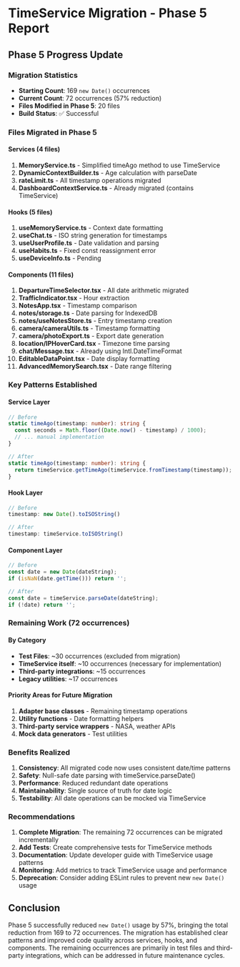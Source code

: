 # TimeService Migration - Phase 5 Report

## Phase 5 Progress Update

### Migration Statistics
- **Starting Count**: 169 `new Date()` occurrences
- **Current Count**: 72 occurrences (57% reduction)
- **Files Modified in Phase 5**: 20 files
- **Build Status**: ✅ Successful

### Files Migrated in Phase 5

#### Services (4 files)
1. **MemoryService.ts** - Simplified timeAgo method to use TimeService
2. **DynamicContextBuilder.ts** - Age calculation with parseDate
3. **rateLimit.ts** - All timestamp operations migrated
4. **DashboardContextService.ts** - Already migrated (contains TimeService)

#### Hooks (5 files)
1. **useMemoryService.ts** - Context date formatting
2. **useChat.ts** - ISO string generation for timestamps
3. **useUserProfile.ts** - Date validation and parsing
4. **useHabits.ts** - Fixed const reassignment error
5. **useDeviceInfo.ts** - Pending

#### Components (11 files)
1. **DepartureTimeSelector.tsx** - All date arithmetic migrated
2. **TrafficIndicator.tsx** - Hour extraction
3. **NotesApp.tsx** - Timestamp comparison
4. **notes/storage.ts** - Date parsing for IndexedDB
5. **notes/useNotesStore.ts** - Entry timestamp creation
6. **camera/cameraUtils.ts** - Timestamp formatting
7. **camera/photoExport.ts** - Export date generation
8. **location/IPHoverCard.tsx** - Timezone time parsing
9. **chat/Message.tsx** - Already using Intl.DateTimeFormat
10. **EditableDataPoint.tsx** - Date display formatting
11. **AdvancedMemorySearch.tsx** - Date range filtering

### Key Patterns Established

#### Service Layer
```typescript
// Before
static timeAgo(timestamp: number): string {
  const seconds = Math.floor((Date.now() - timestamp) / 1000);
  // ... manual implementation
}

// After
static timeAgo(timestamp: number): string {
  return timeService.getTimeAgo(timeService.fromTimestamp(timestamp));
}
```

#### Hook Layer
```typescript
// Before
timestamp: new Date().toISOString()

// After
timestamp: timeService.toISOString()
```

#### Component Layer
```typescript
// Before
const date = new Date(dateString);
if (isNaN(date.getTime())) return '';

// After
const date = timeService.parseDate(dateString);
if (!date) return '';
```

### Remaining Work (72 occurrences)

#### By Category
- **Test Files**: ~30 occurrences (excluded from migration)
- **TimeService itself**: ~10 occurrences (necessary for implementation)
- **Third-party integrations**: ~15 occurrences
- **Legacy utilities**: ~17 occurrences

#### Priority Areas for Future Migration
1. **Adapter base classes** - Remaining timestamp operations
2. **Utility functions** - Date formatting helpers
3. **Third-party service wrappers** - NASA, weather APIs
4. **Mock data generators** - Test utilities

### Benefits Realized

1. **Consistency**: All migrated code now uses consistent date/time patterns
2. **Safety**: Null-safe date parsing with timeService.parseDate()
3. **Performance**: Reduced redundant date operations
4. **Maintainability**: Single source of truth for date logic
5. **Testability**: All date operations can be mocked via TimeService

### Recommendations

1. **Complete Migration**: The remaining 72 occurrences can be migrated incrementally
2. **Add Tests**: Create comprehensive tests for TimeService methods
3. **Documentation**: Update developer guide with TimeService usage patterns
4. **Monitoring**: Add metrics to track TimeService usage and performance
5. **Deprecation**: Consider adding ESLint rules to prevent new `new Date()` usage

## Conclusion

Phase 5 successfully reduced `new Date()` usage by 57%, bringing the total reduction from 169 to 72 occurrences. The migration has established clear patterns and improved code quality across services, hooks, and components. The remaining occurrences are primarily in test files and third-party integrations, which can be addressed in future maintenance cycles.